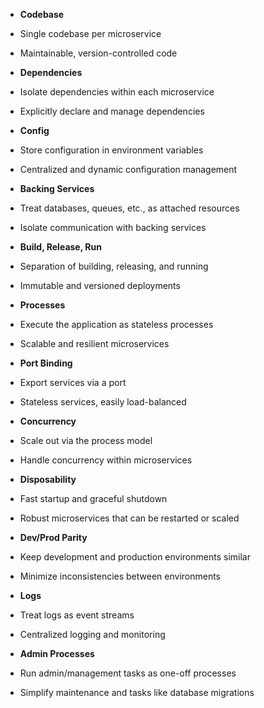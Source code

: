   
- **Codebase**  
- Single codebase per microservice  
- Maintainable, version-controlled code 

- **Dependencies**  
- Isolate dependencies within each microservice  
- Explicitly declare and manage dependencies  

- **Config**  
- Store configuration in environment variables  
- Centralized and dynamic configuration management 

- **Backing Services**  
- Treat databases, queues, etc., as attached resources  
- Isolate communication with backing services  

- **Build, Release, Run**  
- Separation of building, releasing, and running  
- Immutable and versioned deployments  

- **Processes**  
- Execute the application as stateless processes  
- Scalable and resilient microservices  

- **Port Binding**  
- Export services via a port  
- Stateless services, easily load-balanced  

- **Concurrency**  
- Scale out via the process model  
- Handle concurrency within microservices  

- **Disposability**  
- Fast startup and graceful shutdown  
- Robust microservices that can be restarted or scaled  

- **Dev/Prod Parity**  
- Keep development and production environments similar  
- Minimize inconsistencies between environments  

- **Logs**  
- Treat logs as event streams  
- Centralized logging and monitoring  

- **Admin Processes**  
- Run admin/management tasks as one-off processes  
- Simplify maintenance and tasks like database migrations